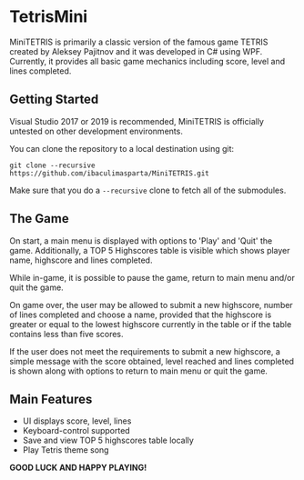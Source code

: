 # TetrisMini

MiniTETRIS is primarily a classic version of the famous game TETRIS created by Aleksey Pajitnov and it was developed in C# using WPF. Currently, it provides all basic game mechanics including score, level and lines completed.

## Getting Started
Visual Studio 2017 or 2019 is recommended, MiniTETRIS is officially untested on other development environments.

You can clone the repository to a local destination using git:

`git clone --recursive https://github.com/ibaculimasparta/MiniTETRIS.git`

Make sure that you do a `--recursive` clone to fetch all of the submodules.

## The Game
On start, a main menu is displayed with options to 'Play' and 'Quit' the game. Additionally, a TOP 5 Highscores table is visible which shows player name, highscore and lines completed.

While in-game, it is possible to pause the game, return to main menu and/or quit the game.

On game over, the user may be allowed to submit a new highscore, number of lines completed and choose a name, provided that the highscore is greater or equal to the lowest highscore currently in the table or if the table contains less than five scores. 

If the user does not meet the requirements to submit a new highscore, a simple message with the score obtained, level reached and lines completed is shown along with options to return to main menu or quit the game.

## Main Features
- UI displays score, level, lines
- Keyboard-control supported
- Save and view TOP 5 highscores table locally
- Play Tetris theme song

**GOOD LUCK AND HAPPY PLAYING!**
